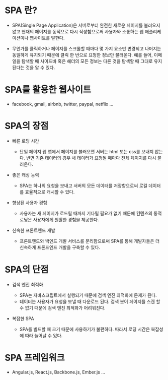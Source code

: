 # SPA 란?

- SPA(Single Page Application)은 서버로부터 완전한 새로운 페이지를 불러오지 않고 현재의 페이지를 동적으로 다시 작성함으로써 사용자와 소통하는 웹 애플리케이션이나 웹사이트를 말한다.

- 무언가를 클릭하거나 페이지를 스크롤할 때마다 몇 가지 요소만 변경되고 나머지는 동일하게 유지되기 때문에 클릭 한 번으로 요청한 정보만 불러온다. 예를 들어, 이메일을 탐색할 때 사이드바 혹은 헤더의 모든 정보는 다른 것을 탐색할 때 그대로 유지된다는 것을 알 수 있다.

# SPA를 활용한 웹사이트

- facebook, gmail, airbnb, twitter, paypal, netflix ...

# SPA의 장점

- 빠른 로딩 시간 
    - 단일 페이지 웹 앱에서 페이지를 불러오면 서버는 html 또는 css를 보내지 않는다. 반면 기존 데이터의 경우 새 데이터가 요청될 때마다 전체 페이지를 다시 불러온다.

- 좋은 캐싱 능력
    - SPA는 하나의 요청을 보내고 서버의 모든 데이터를 저장함으로써 로컬 데이터를 효율적으로 캐시할 수 있다.

- 향상된 사용자 경험
    - 사용자는 새 페이지가 로드될 때까지 기다릴 필요가 없기 때문에 컨텐츠의 동적 로딩은 사용자에게 원활한 경험을 제공한다.

- 신속한 프론트엔드 개발
    - 프론트엔드와 백엔드 개발 서비스를 분리함으로써 SPA를 통해 개발자들은 더 신속하게 프론드엔드 개발을 구축할 수 있다.

# SPA의 단점

- 검색 엔진 최적화 
    - SPA는 자바스크립트에서 실행되기 때문에 검색 엔진 최적화에 문제가 된다.
    - 데이터는 사용자가 요청을 보낼 때 다운로드 된다. 검색 봇이 페이지를 스캔 할 수 없기 때문에 검색 엔진 최적화가 어려워진다.

- 복잡한 SPA
    - SPA를 빌드할 때 크기 때문에 사용하기가 불편하다. 따라서 로딩 시간은 복잡성에 따라 늘어날 수 있다.

# SPA 프레임워크

- Angular.js, React.js, Backbone.js, Ember.js ... 
